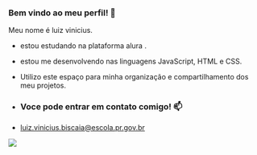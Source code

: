 ### Bem vindo ao meu perfil! 🥇

Meu nome é luiz vinicius.

- estou estudando na plataforma alura .
- estou me desenvolvendo nas linguagens JavaScript, HTML e CSS.
- Utilizo este espaço para minha organização e compartilhamento dos meu projetos.

- ### Voce pode entrar em contato comigo! 📫

- luiz.vinicius.biscaia@escola.pr.gov.br



![](https://media.tenor.com/ETKFfB8n-dwAAAAC/cristiano-ronaldo.gif)
  
